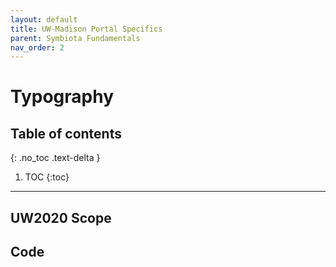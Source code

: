 ```yaml
---
layout: default
title: UW-Madison Portal Specifics
parent: Symbiota Fundamentals
nav_order: 2
---
```


# Typography


## Table of contents
{: .no_toc .text-delta }

1. TOC
{:toc}

---

## UW2020 Scope

## Code